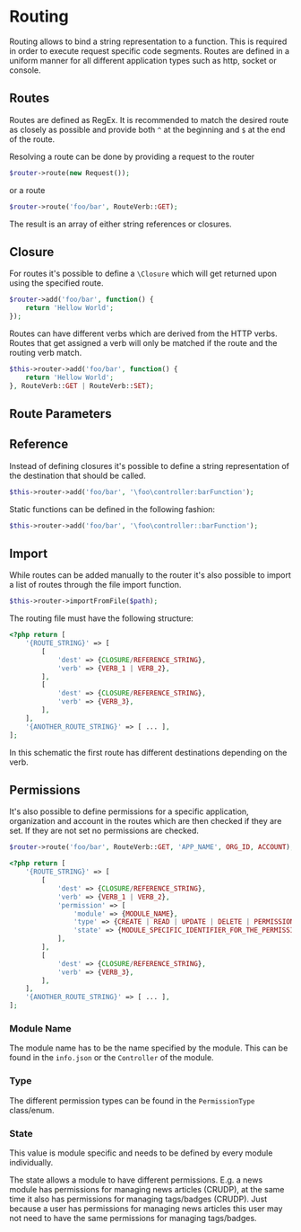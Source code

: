 # Routing

Routing allows to bind a string representation to a function. This is required in order to execute request specific code segments.
Routes are defined in a uniform manner for all different application types such as http, socket or console.

## Routes

Routes are defined as RegEx. It is recommended to match the desired route as closely as possible and provide both `^` at the beginning and `$` at the end of the route.

Resolving a route can be done by providing a request to the router

```php
$router->route(new Request());
```

or a route

```php
$router->route('foo/bar', RouteVerb::GET);
```

The result is an array of either string references or closures.

## Closure

For routes it's possible to define a `\Closure` which will get returned upon using the specified route.

```php
$router->add('foo/bar', function() { 
	return 'Hellow World';
});
```

Routes can have different verbs which are derived from the HTTP verbs. Routes that get assigned a verb will only be matched if the route and the routing verb match.

```php
$this->router->add('foo/bar', function() { 
	return 'Hellow World';
}, RouteVerb::GET | RouteVerb::SET);
```

## Route Parameters

<coming soon>

## Reference

Instead of defining closures it's possible to define a string representation of the destination that should be called.

```php
$this->router->add('foo/bar', '\foo\controller:barFunction');
```

Static functions can be defined in the following fashion:

```php
$this->router->add('foo/bar', '\foo\controller::barFunction');
```

## Import

While routes can be added manually to the router it's also possible to import a list of routes through the file import function.

```php
$this->router->importFromFile($path);
```

The routing file must have the following structure:

```php
<?php return [
	'{ROUTE_STRING}' => [
		[
			'dest' => {CLOSURE/REFERENCE_STRING},
			'verb' => {VERB_1 | VERB_2},
		],
		[
			'dest' => {CLOSURE/REFERENCE_STRING},
			'verb' => {VERB_3},
		],
	],
	'{ANOTHER_ROUTE_STRING}' => [ ... ],
];
```

In this schematic the first route has different destinations depending on the verb.

## Permissions

It's also possible to define permissions for a specific application, organization and account in the routes which are then checked if they are set. If they are not set no permissions are checked.

```php
$router->route('foo/bar', RouteVerb::GET, 'APP_NAME', ORG_ID, ACCOUNT);
```

```php
<?php return [
	'{ROUTE_STRING}' => [
		[
			'dest' => {CLOSURE/REFERENCE_STRING},
			'verb' => {VERB_1 | VERB_2},
			'permission' => [
				'module' => {MODULE_NAME},
				'type' => {CREATE | READ | UPDATE | DELETE | PERMISSION},
				'state' => {MODULE_SPECIFIC_IDENTIFIER_FOR_THE_PERMISSION},
			],
		],
		[
			'dest' => {CLOSURE/REFERENCE_STRING},
			'verb' => {VERB_3},
		],
	],
	'{ANOTHER_ROUTE_STRING}' => [ ... ],
];
```

### Module Name

The module name has to be the name specified by the module. This can be found in the `info.json` or the `Controller` of the module.

### Type

The different permission types can be found in the `PermissionType` class/enum.

### State

This value is module specific and needs to be defined by every module individually.

The state allows a module to have different permissions. E.g. a news module has permissions for managing news articles (CRUDP), at the same time it also has permissions for managing tags/badges (CRUDP). Just because a user has permissions for managing news articles this user may not need to have the same permissions for managing tags/badges.
